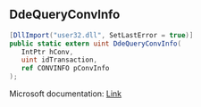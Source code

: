 ## DdeQueryConvInfo

```csharp
[DllImport("user32.dll", SetLastError = true)]
public static extern uint DdeQueryConvInfo(
   IntPtr hConv,
   uint idTransaction,
   ref CONVINFO pConvInfo
);
```

Microsoft documentation: [Link](https://learn.microsoft.com/en-us/windows/win32/api/ddeml/nf-ddeml-ddequeryconvinfo)
